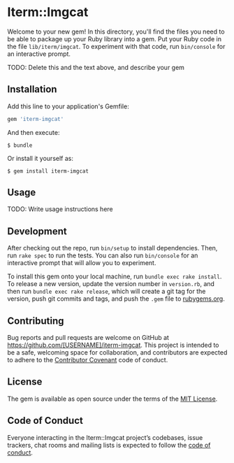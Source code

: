 # Iterm::Imgcat

Welcome to your new gem! In this directory, you'll find the files you need to be able to package up your Ruby library into a gem. Put your Ruby code in the file `lib/iterm/imgcat`. To experiment with that code, run `bin/console` for an interactive prompt.

TODO: Delete this and the text above, and describe your gem

## Installation

Add this line to your application's Gemfile:

```ruby
gem 'iterm-imgcat'
```

And then execute:

    $ bundle

Or install it yourself as:

    $ gem install iterm-imgcat

## Usage

TODO: Write usage instructions here

## Development

After checking out the repo, run `bin/setup` to install dependencies. Then, run `rake spec` to run the tests. You can also run `bin/console` for an interactive prompt that will allow you to experiment.

To install this gem onto your local machine, run `bundle exec rake install`. To release a new version, update the version number in `version.rb`, and then run `bundle exec rake release`, which will create a git tag for the version, push git commits and tags, and push the `.gem` file to [rubygems.org](https://rubygems.org).

## Contributing

Bug reports and pull requests are welcome on GitHub at https://github.com/[USERNAME]/iterm-imgcat. This project is intended to be a safe, welcoming space for collaboration, and contributors are expected to adhere to the [Contributor Covenant](http://contributor-covenant.org) code of conduct.

## License

The gem is available as open source under the terms of the [MIT License](https://opensource.org/licenses/MIT).

## Code of Conduct

Everyone interacting in the Iterm::Imgcat project’s codebases, issue trackers, chat rooms and mailing lists is expected to follow the [code of conduct](https://github.com/[USERNAME]/iterm-imgcat/blob/master/CODE_OF_CONDUCT.md).
